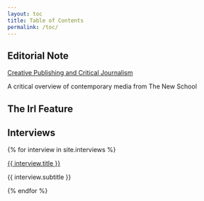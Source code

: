 ```yaml
---
layout: toc
title: Table of Contents
permalink: /toc/
---
```


## Editorial Note


<div class="link" style="background-image: url('/img/logos/logo-cpcj.jpg');">

<a href="/ednote">Creative Publishing and Critical Journalism</a>

<p>A critical overview of contemporary media from The New School</p>

</div>


## The Irl Feature

## Interviews


{% for interview in site.interviews %}

<div class="link" style="background-image: url('/img/{{ interview.img }}');">

<a href="{{ interview.url }}">{{ interview.title }}</a>

<p>{{ interview.subtitle }}</p>

</div>

{% endfor %}

<div class="spacing"></div>
